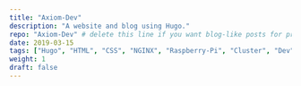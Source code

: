 ```yaml
---
title: "Axiom-Dev"
description: "A website and blog using Hugo."
repo: "Axiom-Dev" # delete this line if you want blog-like posts for projects
date: 2019-03-15
tags: ["Hugo", "HTML", "CSS", "NGINX", "Raspberry-Pi", "Cluster", "Dev"]
weight: 1
draft: false
---
```

